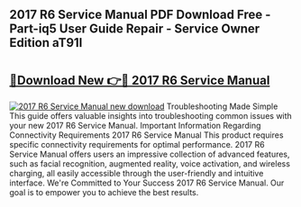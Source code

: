 ## 2017 R6 Service Manual PDF Download Free - Part-iq5 User Guide Repair - Service Owner Edition aT91l

# <h2><a href="http://bc43124.oget.top/?id=2017+R6+Service+Manual">🔗Download New 👉🔴 2017 R6 Service Manual</a></h2>

[![2017 R6 Service Manual new download](https://i.imgur.com/5g1atiW.png)](http://bc43124.oget.top/?id=2017+R6+Service+Manual)
Troubleshooting Made Simple This guide offers valuable insights into troubleshooting common issues with your new 2017 R6 Service Manual. Important Information Regarding Connectivity Requirements 2017 R6 Service Manual This product requires specific connectivity requirements for optimal performance. 2017 R6 Service Manual offers users an impressive collection of advanced features, such as facial recognition, augmented reality, voice activation, and wireless charging, all easily accessible through the user-friendly and intuitive interface. We're Committed to Your Success 2017 R6 Service Manual. Our goal is to empower you to achieve the best results.
